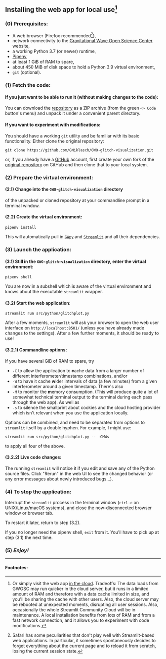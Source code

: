 ## Installing the web app for local use[^1]

### (0) Prerequisites:

- A web browser (Firefox recommended[^2]),
- network connectivity to the [Gravitational Wave Open Science Center](https://gwosc.org/) website,
- a working Python 3.7 (or newer) runtime,
- [Pipenv](https://pipenv.pypa.io/en/latest/),
- at least 1 GiB of RAM to spare,
- about 450 MiB of disk space to hold a Python 3.9 virtual environment,
- `git` (optional).

### (1) Fetch the code:

#### If you just want to be able to run it (without making changes to the code):

You can download the [repository](https://github.com/GNiklasch/GWO-glitch-visualization/) as a ZIP archive (from the green `<> Code` button's menu) and unpack it under a convenient parent directory.

#### If you want to experiment with modifications:

You should have a working `git` utility and be familiar with its basic functionality. Either clone the original repository:

```
git clone https://github.com/GNiklasch/GWO-glitch-visualization.git
```
or, if you already have a [GitHub](https://github.com/) account, first create your own fork of the [original repository](https://github.com/GNiklasch/GWO-glitch-visualization/) on GitHub and then clone that to your local system.

### (2) Prepare the virtual environment:

#### (2.1) Change into the `GWO-glitch-visualization` directory
of the unpacked or cloned repository at your commandline prompt in a terminal window.

#### (2.2) Create the virtual environment:
```
pipenv install
```
This will automatically pull in [`GWpy`](https://gwpy.github.io) and [`Streamlit`](https://streamlit.io) and all their dependencies.

### (3) Launch the application:

#### (3.1) Still in the `GWO-glitch-visualization` directory, enter the virtual environment:
```
pipenv shell
```
You are now in a subshell which is aware of the virtual environment and knows about the executable `streamlit` wrapper.

#### (3.2) Start the web application:

```
streamlit run src/python/glitchplot.py
```
After a few moments, `streamlit` will ask your browser to open the web user interface on `http://localhost:8501/` (unless you have already made changes to the settings). After a few further moments, it should be ready to use!

#### (3.2.1) Commandline options:

If you have several GiB of RAM to spare, try
- `-C` to allow the application to **c**ache data from a larger number of different interferometer/timestamp combinations, and/or
- `-W` to have it cache **w**ider intervals of data (a few minutes) from a given interferometer around a given timestamp. There's also
- `-M` to monitor the **m**emory consumption. (This will produce quite a lot of somewhat technical terminal output to the terminal during each pass through the web app). As well as
- `-s` to **s**ilence the smallprint about cookies and the cloud hosting provider which isn't relevant when you use the application locally.

Options can be combined, and need to be separated from options to `streamlit` itself by a double hyphen. For example, I might use:
```
streamlit run src/python/glitchplot.py -- -CMWs
```
to apply all four of the above.

#### (3.2.2) Live code changes:

The running `streamlit` will notice it if you edit and save any of the Python source files. Click "Rerun" in the web UI to see the changed behavior (or any error messages about newly introduced bugs...).

### (4) To stop the application:
Interrupt the `streamlit` process in the terminal window (`ctrl-c` on UNIX/Linux/macOS systems), and close the now-disconnected browser window or browser tab.

To restart it later, return to step (3.2).

If you no longer need the pipenv shell, `exit` from it. You'll have to pick up at step (3.1) the next time.

### (5) *Enjoy!*

---

#### Footnotes:

[^1]: Or simply visit the web app
  [in the cloud](https://gwo-glitch-plotter.streamlit.app/).
  Tradeoffs: The data loads from GWOSC may run quicker in the cloud server,
  but it runs in a limited amount of RAM and therefore with a data cache
  limited in size, and you'll be sharing the cache with other users.
  Also, the cloud server may be rebooted at unexpected moments,
  disrupting all user sessions. Also, occasionally the whole Streamlit
  Community Cloud will be in maintenance.
  A local installation benefits from lots of RAM and from a fast network
  connection, and it allows you to experiment with code modifications.
[^2]: Safari has some peculiarities that don't play well with Streamlit-based
  web applications. In particular, it sometimes spontaneously decides to
  forget everything about the current page and to reload it from scratch,
  losing the current session state.
